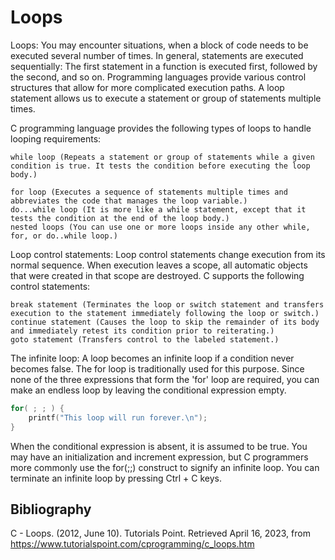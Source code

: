 # Loops

Loops: You may encounter situations, when a block of code needs to be executed several number of times. In general, statements are executed sequentially: The first statement in a function is executed first, followed by the second, and so on. Programming languages provide various control structures that allow for more complicated execution paths. A loop statement allows us to execute a statement or group of statements multiple times. 

C programming language provides the following types of loops to handle looping requirements:
    
    while loop (Repeats a statement or group of statements while a given condition is true. It tests the condition before executing the loop body.)
    
    for loop (Executes a sequence of statements multiple times and abbreviates the code that manages the loop variable.)
    do...while loop (It is more like a while statement, except that it tests the condition at the end of the loop body.)
    nested loops (You can use one or more loops inside any other while, for, or do..while loop.)

Loop control statements: Loop control statements change execution from its normal sequence. When execution leaves a scope, all automatic objects that were created in that scope are destroyed. C supports the following control statements:
    
    break statement (Terminates the loop or switch statement and transfers execution to the statement immediately following the loop or switch.)
    continue statement (Causes the loop to skip the remainder of its body and immediately retest its condition prior to reiterating.)
    goto statement (Transfers control to the labeled statement.)

The infinite loop: A loop becomes an infinite loop if a condition never becomes false. The for loop is traditionally used for this purpose. Since none of the three expressions that form the 'for' loop are required, you can make an endless loop by leaving the conditional expression empty.

```c
for( ; ; ) {
    printf("This loop will run forever.\n");
}
```

When the conditional expression is absent, it is assumed to be true. You may have an initialization and increment expression, but C programmers more commonly use the for(;;) construct to signify an infinite loop. You can terminate an infinite loop by pressing Ctrl + C keys. 

## Bibliography

C - Loops. (2012, June 10). Tutorials Point. Retrieved April 16, 2023, from https://www.tutorialspoint.com/cprogramming/c_loops.htm